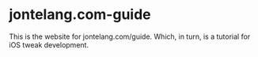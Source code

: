 jontelang.com-guide
===================

This is the website for jontelang.com/guide. Which, in  turn, is a tutorial for iOS tweak development.
